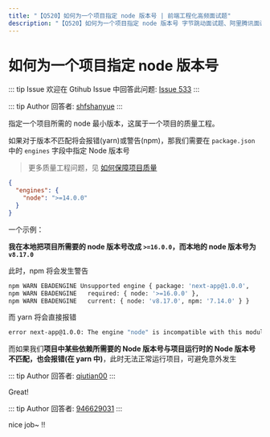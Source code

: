 ```yaml
---
title: "【Q520】如何为一个项目指定 node 版本号 | 前端工程化高频面试题"
description: "【Q520】如何为一个项目指定 node 版本号 字节跳动面试题、阿里腾讯面试题、美团小米面试题。"
---
```


# 如何为一个项目指定 node 版本号

::: tip Issue
欢迎在 Gtihub Issue 中回答此问题: [Issue 533](https://github.com/shfshanyue/Daily-Question/issues/533)
:::

::: tip Author
回答者: [shfshanyue](https://github.com/shfshanyue)
:::

指定一个项目所需的 node 最小版本，这属于一个项目的质量工程。

如果对于版本不匹配将会报错(yarn)或警告(npm)，那我们需要在 `package.json` 中的 `engines` 字段中指定 Node 版本号

> 更多质量工程问题，见 [如何保障项目质量](https://github.com/shfshanyue/Daily-Question/issues/552)

```json
{
  "engines": {
    "node": ">=14.0.0"
  }
}
```

一个示例：

**我在本地把项目所需要的 node 版本号改成 `>=16.0.0`，而本地的 node 版本号为 `v8.17.0`**

此时，npm 将会发生警告

```bash
npm WARN EBADENGINE Unsupported engine { package: 'next-app@1.0.0',
npm WARN EBADENGINE   required: { node: '>=16.0.0' },
npm WARN EBADENGINE   current: { node: 'v8.17.0', npm: '7.14.0' } }
```

而 yarn 将会直接报错

```bash
error next-app@1.0.0: The engine "node" is incompatible with this module. Expected version ">=16.0.0". Got "8.17.0"
```

而如果我们**项目中某些依赖所需要的 Node 版本号与项目运行时的 Node 版本号不匹配，也会报错(在 yarn 中)**，此时无法正常运行项目，可避免意外发生

::: tip Author
回答者: [qiutian00](https://github.com/qiutian00)
:::

Great!

::: tip Author
回答者: [946629031](https://github.com/946629031)
:::

nice job~ !!
